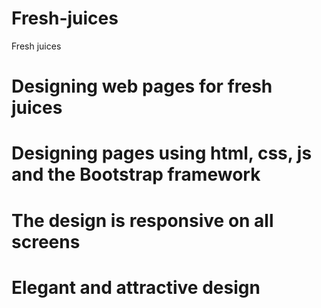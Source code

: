 # Fresh-juices

Fresh juices

# Designing web pages for fresh juices

# Designing pages using html, css, js and the Bootstrap framework

# The design is responsive on all screens

# Elegant and attractive design
